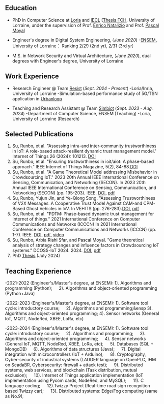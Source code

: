 ## Education
- PhD in Computer Science at [Loria](https://www.loria.fr/fr/) and [IECL](https://iecl.univ-lorraine.fr/) ([Thesis FCH](https://www.mdpi.com/1424-8220/22/8/3048](https://www.fr-hermite.univ-lorraine.fr/these-federation-charles-hermite)), University of Lorraine, under the supervision of Prof. [Enrico Natalizio](https://www.tii.ae/team/prof-enrico-natalizio) and Prof. [Pascal Moyal](https://iecl.univ-lorraine.fr/membre-iecl/moyal-pascal/)


- Engineer's degree in Digital System Engineering, (_June 2020_)
-[ENSEM](https://ensem.univ-lorraine.fr/), University of Lorraine： Ranking 2/29 (2nd yr), 2/31	(3rd yr)				       		

- M.S. in Network Security and Virtual Architecture, (_June 2020_), dual degrees with Engineer's degree, University of Lorraine 	 			        		

## Work Experience
- Research Engineer @ Team [Resist](https://team.inria.fr/resist/) (_Sept. 2024 - Present_)
-Loria/Inria, University of Lorraine
-Simulation-based performance study of 5G/TSN application in [Urbanloop](https://urbanloop.fr/)

- Teaching and Research Assistant @ Team [Simbiot](https://simbiot.gitlabpages.inria.fr/web/index.html) (_Sept. 2023 - Aug. 2024_)
-Department of Computer Science, ENSEM (Teaching)
-Loria, University of Lorraine (Research)

## Selected Publications
1. Su, Runbo, et al. "Assessing intra-and inter-community trustworthiness in IoT: A role-based attack-resilient dynamic trust management model." Internet of Things 26 (2024): 101213. [DOI](https://doi.org/10.1016/j.iot.2024.101213)
2. Su, Runbo, et al. "Ensuring trustworthiness in ioit/aiot: A phase-based approach." IEEE Internet of Things Magazine, 5(2), 84-88.[DOI](https://doi.org/10.1109/IOTM.001.2100190)
3. Su, Runbo, et al. "A Game Theoretical Model addressing Misbehavior in Crowdsourcing IoT." 2023 20th Annual IEEE International Conference on Sensing, Communication, and Networking (SECON). In 2023 20th Annual IEEE International Conference on Sensing, Communication, and Networking (SECON) (pp. 195-203). IEEE. [DOI](https://doi.org/10.1109/SECON58729.2023.10287527), [pdf](https://www.researchgate.net/profile/Runbo-Su/publication/374934907_A_Game_Theoretical_Model_addressing_Misbehavior_in_Crowdsourcing_IoT/links/6537e38c5d51a8012b6d9657/A-Game-Theoretical-Model-addressing-Misbehavior-in-Crowdsourcing-IoT.pdf) 
5. Su, Runbo, Yujun Jin, and Ye-Qiong Song. "Assessing Trustworthiness of V2X Messages: A Cooperative Trust Model Against CAM-and CPM-Based Ghost Vehicles in IoV. In VEHITS (pp. 276-283).[DOI](https://doi.org/10.5220/0012605200003702), [pdf](https://hal.science/hal-04453209v4/file/Vehist.pdf)
7. Su, Runbo, et al. "PDTM: Phase-based dynamic trust management for Internet of things." 2021 International Conference on Computer Communications and Networks (ICCCN) In 2021 International Conference on Computer Communications and Networks (ICCCN) (pp. 1-7). IEEE. [DOI](https://doi.org/10.1109/ICCCN52240.2021.9522234), [pdf](https://hal.science/hal-03322831v1/file/Su-PDTM.pdf), [video](https://www.youtube.com/playlist?list=PLzIU1iYy4sJjPSz7HjvMLYme7z4D1E4KW)
8. Su, Runbo, Arbia Riahi Sfar, and Pascal Moyal. "Game theoretical analysis of strategy changes and influence factors in Crowdsourcing IoT systems." DCOSS-IoT 2024. 2024. [DOI](https://doi.org/10.1109/DCOSS-IoT61029.2024.00048), [pdf](https://hal.science/hal-04564953/document)
9. PhD [Thesis](https://theses.fr/api/v1/document/2024LORR0054) (July 2024)

## Teaching Experience
-2021-2022  (Engineer's/Master's degree, at ENSEM): 1). Algorithms and programming (Python); &emsp; 2). Algorithms and object-oriented programming (Python+Java)

-2022-2023  (Engineer's/Master's degree, at ENSEM): 1). Software tool cycle: introductory course; &emsp; 2). Algorithms and programming;&ensp 3). Algorithms and object-oriented programming; 4). Sensor networks (General IoT, MQTT, NodeRed, XBEE, LoRa, etc)

-2023-2024  (Engineer's/Master's degree, at ENSEM): 1). Software tool cycle: introductory course; &emsp; 2). Algorithms and programming; &emsp; 3). Algorithms and object-oriented programming; &emsp; 4). Sensor networks (General IoT, MQTT, NodeRed, XBEE, LoRa, etc); &emsp; 5). Databases (SQL + MongoDB)      &emsp; 6).  Algorithms of data structures (Java); &emsp; 7). Digital integration with microcontrollers (IoT + Arduino); &emsp; 8). Cryptography, Cyber-security of industrial systems (LADDER language on OpenPLC, IHM on ScadaBR, Cybersecurity: firewall + attack test); &emsp; 9). Distributed systems, web services, and blockchain (Task distribution, mutual exclusion); &emsp; 10). Internet of Things application implementation (IoT implementation using Pycom cards, NodeRed, and MySQL); &emsp; 11). C language coding; &emsp; 12).Twizzy Project (Real-time road sign recognition based Twizzy car); &emsp; 13). Distributed systems: Edge/Fog computing (same as No.9); 
